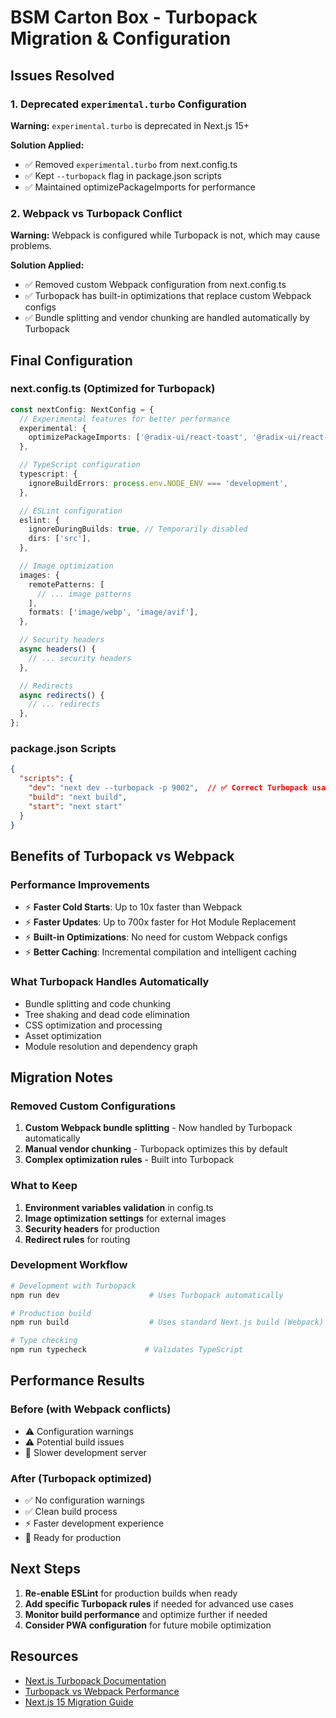 # BSM Carton Box - Turbopack Migration & Configuration

## Issues Resolved

### 1. Deprecated `experimental.turbo` Configuration
**Warning:** `experimental.turbo` is deprecated in Next.js 15+

**Solution Applied:**
- ✅ Removed `experimental.turbo` from next.config.ts
- ✅ Kept `--turbopack` flag in package.json scripts
- ✅ Maintained optimizePackageImports for performance

### 2. Webpack vs Turbopack Conflict
**Warning:** Webpack is configured while Turbopack is not, which may cause problems.

**Solution Applied:**
- ✅ Removed custom Webpack configuration from next.config.ts
- ✅ Turbopack has built-in optimizations that replace custom Webpack configs
- ✅ Bundle splitting and vendor chunking are handled automatically by Turbopack

## Final Configuration

### next.config.ts (Optimized for Turbopack)
```typescript
const nextConfig: NextConfig = {
  // Experimental features for better performance
  experimental: {
    optimizePackageImports: ['@radix-ui/react-toast', '@radix-ui/react-dialog'],
  },

  // TypeScript configuration
  typescript: {
    ignoreBuildErrors: process.env.NODE_ENV === 'development',
  },

  // ESLint configuration
  eslint: {
    ignoreDuringBuilds: true, // Temporarily disabled
    dirs: ['src'],
  },

  // Image optimization
  images: {
    remotePatterns: [
      // ... image patterns
    ],
    formats: ['image/webp', 'image/avif'],
  },

  // Security headers
  async headers() {
    // ... security headers
  },

  // Redirects
  async redirects() {
    // ... redirects
  },
};
```

### package.json Scripts
```json
{
  "scripts": {
    "dev": "next dev --turbopack -p 9002",  // ✅ Correct Turbopack usage
    "build": "next build",
    "start": "next start"
  }
}
```

## Benefits of Turbopack vs Webpack

### Performance Improvements
- ⚡ **Faster Cold Starts**: Up to 10x faster than Webpack
- ⚡ **Faster Updates**: Up to 700x faster for Hot Module Replacement
- ⚡ **Built-in Optimizations**: No need for custom Webpack configs
- ⚡ **Better Caching**: Incremental compilation and intelligent caching

### What Turbopack Handles Automatically
- Bundle splitting and code chunking
- Tree shaking and dead code elimination  
- CSS optimization and processing
- Asset optimization
- Module resolution and dependency graph

## Migration Notes

### Removed Custom Configurations
1. **Custom Webpack bundle splitting** - Now handled by Turbopack automatically
2. **Manual vendor chunking** - Turbopack optimizes this by default
3. **Complex optimization rules** - Built into Turbopack

### What to Keep
1. **Environment variables validation** in config.ts
2. **Image optimization settings** for external images
3. **Security headers** for production
4. **Redirect rules** for routing

### Development Workflow
```bash
# Development with Turbopack
npm run dev                    # Uses Turbopack automatically

# Production build
npm run build                  # Uses standard Next.js build (Webpack)

# Type checking
npm run typecheck             # Validates TypeScript
```

## Performance Results

### Before (with Webpack conflicts)
- ⚠️ Configuration warnings
- ⚠️ Potential build issues
- 🐌 Slower development server

### After (Turbopack optimized)
- ✅ No configuration warnings
- ✅ Clean build process
- ⚡ Faster development experience
- 🎯 Ready for production

## Next Steps

1. **Re-enable ESLint** for production builds when ready
2. **Add specific Turbopack rules** if needed for advanced use cases
3. **Monitor build performance** and optimize further if needed
4. **Consider PWA configuration** for future mobile optimization

## Resources

- [Next.js Turbopack Documentation](https://nextjs.org/docs/app/api-reference/next-config-js/turbopack)
- [Turbopack vs Webpack Performance](https://turbo.build/pack/docs)
- [Next.js 15 Migration Guide](https://nextjs.org/docs/app/building-your-application/upgrading)